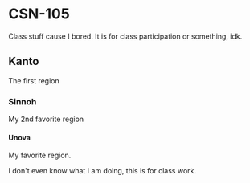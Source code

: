 # CSN-105
Class stuff cause I bored. It is for class participation or something, idk.

## Kanto
The first region

### Sinnoh
My 2nd favorite region

#### Unova
My favorite region.

I don't even know what I am doing, this is for class work.
